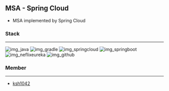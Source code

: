 ## MSA - Spring Cloud
- MSA implemented by Spring Cloud

### Stack

---

![img_java](https://img.shields.io/badge/java&nbsp;11-007396?style=for-the-badge&logo=java&logoColor=white)
![img_gradle](https://img.shields.io/badge/gradle-02303A?style=for-the-badge&logo=gradle&logoColor=white)
![img_springcloud](https://img.shields.io/badge/spring&nbsp;cloud-6DB33F?style=for-the-badge&logo=spring&logoColor=white)
![img_springboot](https://img.shields.io/badge/spring&nbsp;boot-6DB33F?style=for-the-badge&logo=springboot&logoColor=white)
![img_neflixeureka](https://img.shields.io/badge/netflix&nbsp;eureka-E50914?style=for-the-badge&logo=netflix&logoColor=white)
![img_github](https://img.shields.io/badge/github-181717?style=for-the-badge&logo=github&logoColor=white)


<!--
#### Back-End
![img_java](https://img.shields.io/badge/java&nbsp;11-007396?style=for-the-badge&logo=java&logoColor=white)
![img_gradle](https://img.shields.io/badge/gradle-02303A?style=for-the-badge&logo=gradle&logoColor=white)
![img_springboot](https://img.shields.io/badge/spring&nbsp;boot-6DB33F?style=for-the-badge&logo=springboot&logoColor=white)
![img_tomcat](https://img.shields.io/badge/apache&nbsp;tomcat-F8DC75?style=for-the-badge&logo=apachetomcat&logoColor=black)
![img_hibernate](https://img.shields.io/badge/hibernate-59666C?style=for-the-badge&logo=hibernate&logoColor=white)
![img_redis](https://img.shields.io/badge/Redis-dc382d?style=for-the-badge&logo=redis&logoColor=white)
![img_mysql](https://img.shields.io/badge/MySQL-4479a1?style=for-the-badge&logo=mysql&logoColor=white)
#### Front-End
![img_javaScript](https://img.shields.io/badge/java&nbsp;script-f7df1e?style=for-the-badge&logo=javascript&logoColor=black)
![img_vue](https://img.shields.io/badge/vue.js-4FC08DF?style=for-the-badge&logo=vue.js&logoColor=white)
![img_vuetify](https://img.shields.io/badge/vuetify-1867C0?style=for-the-badge&logo=vuetify&logoColor=white)
![img_css3](https://img.shields.io/badge/css3-1572B6?style=for-the-badge&logo=css3&logoColor=white)
#### Image-Client
![img_c#](https://img.shields.io/badge/C&#65283;-612473?style=for-the-badge&logo=csharp&logoColor=white)
#### Etc
![img_swagger](https://img.shields.io/badge/swagger-85EA2D?style=for-the-badge&logo=swagger&logoColor=black)
![img_jwt](https://img.shields.io/badge/JWT-000000?style=for-the-badge&logo=jsonwebtokens&logoColor=white)
![img_github](https://img.shields.io/badge/github-181717?style=for-the-badge&logo=github&logoColor=white)
![img_githubActions](https://img.shields.io/badge/github&nbsp;action-2088FF?style=for-the-badge&logo=githubactions&logoColor=white)
<br><br>
-->

### Member

---

- [ksh1042](https://github.com/ksh1042)
